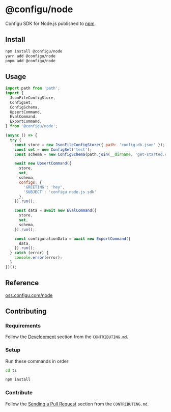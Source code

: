 # @configu/node

Configu SDK for Node.js published to [npm](https://www.npmjs.com/package/@configu/node).

## Install

```bash
npm install @configu/node
yarn add @configu/node
pnpm add @configu/node
```

## Usage

```js
import path from 'path';
import {
  JsonFileConfigStore,
  ConfigSet,
  ConfigSchema,
  UpsertCommand,
  EvalCommand,
  ExportCommand,
} from '@configu/node';

(async () => {
  try {
    const store = new JsonFileConfigStore({ path: 'config-db.json' });
    const set = new ConfigSet('test');
    const schema = new ConfigSchema(path.join(__dirname, 'get-started.cfgu.json'));

    await new UpsertCommand({
      store,
      set,
      schema,
      configs: {
        'GREETING': 'hey',
        'SUBJECT': 'configu node.js sdk'
      },
    }).run();

    const data = await new EvalCommand({
      store,
      set,
      schema,
    }).run();

    const configurationData = await new ExportCommand({
      data,
    }).run();
  } catch (error) {
    console.error(error);
  }
})();
```

<!-- For more examples see [examples/node](https://github.com/configu/configu/tree/main/examples/node-sdk/) -->

## Reference

[oss.configu.com/node](https://oss.configu.com/ts/modules/_configu_node.html)

## Contributing

### Requirements

Follow the [Development](https://github.com/configu/configu/blob/main/CONTRIBUTING.md#development) section from the `CONTRIBUTING.md`.

### Setup

Run these commands in order:

```bash
cd ts
```

```bash
npm install
```

### Contribute

Follow the [Sending a Pull Request](https://github.com/configu/configu/blob/main/CONTRIBUTING.md#sending-a-pull-request) section from the `CONTRIBUTING.md`.
